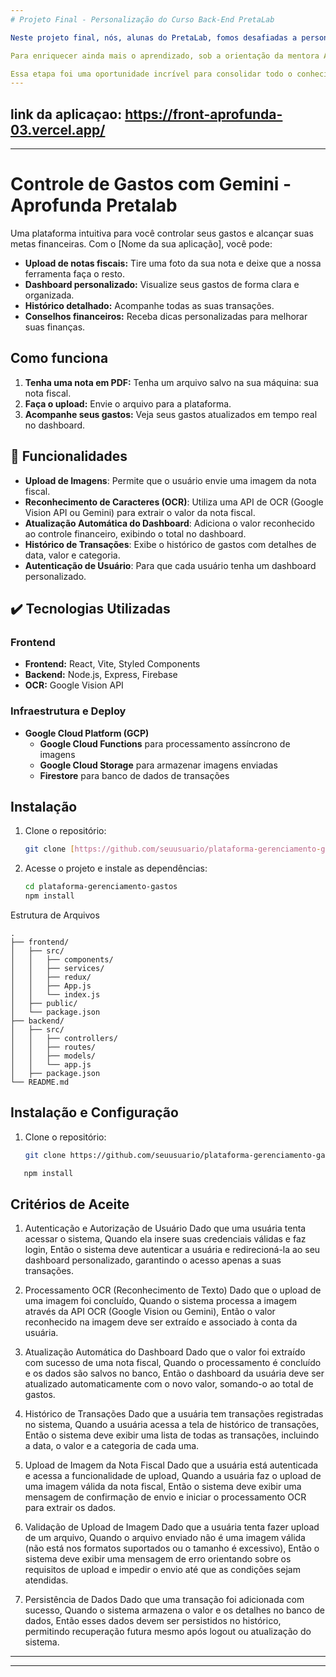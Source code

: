 ```yaml
---
# Projeto Final - Personalização do Curso Back-End PretaLab

Neste projeto final, nós, alunas do PretaLab, fomos desafiadas a personalizar o projeto de conclusão do curso de Back-End. A minha personalização incluiu a implementação das funcionalidades de arquivar e desarquivar despesas. Além disso, aceitei o desafio de adicionar mais uma funcionalidade: a exclusão de despesas.

Para enriquecer ainda mais o aprendizado, sob a orientação da mentora Amanda Silva, também montamos o front-end do projeto. Isso nos permitiu expandir nosso conhecimento além do desenvolvimento back-end, aprendendo conceitos básicos de CSS e React. Dessa forma, não apenas desenvolvemos um back-end robusto e funcional, mas também criamos uma interface visual para interagir com as funcionalidades da aplicação.

Essa etapa foi uma oportunidade incrível para consolidar todo o conhecimento adquirido ao longo dos cinco meses de formação, aplicando os conceitos de forma prática e integrando tecnologias de front-end e back-end para criar uma solução completa e personalizada.
---
```

link da aplicaçao: https://front-aprofunda-03.vercel.app/
---
---

# Controle de Gastos com Gemini - Aprofunda Pretalab

Uma plataforma intuitiva para você controlar seus gastos e alcançar suas metas financeiras. Com o [Nome da sua aplicação], você pode:

- **Upload de notas fiscais:** Tire uma foto da sua nota e deixe que a nossa ferramenta faça o resto.
- **Dashboard personalizado:** Visualize seus gastos de forma clara e organizada.
- **Histórico detalhado:** Acompanhe todas as suas transações.
- **Conselhos financeiros:** Receba dicas personalizadas para melhorar suas finanças.

## Como funciona

1. **Tenha uma nota em PDF:** Tenha um arquivo salvo na sua máquina: sua nota fiscal.
2. **Faça o upload:** Envie o arquivo para a plataforma.
3. **Acompanhe seus gastos:** Veja seus gastos atualizados em tempo real no dashboard.

## 🔨 Funcionalidades

- **Upload de Imagens**: Permite que o usuário envie uma imagem da nota fiscal.
- **Reconhecimento de Caracteres (OCR)**: Utiliza uma API de OCR (Google Vision API ou Gemini) para extrair o valor da nota fiscal.
- **Atualização Automática do Dashboard**: Adiciona o valor reconhecido ao controle financeiro, exibindo o total no dashboard.
- **Histórico de Transações**: Exibe o histórico de gastos com detalhes de data, valor e categoria.
- **Autenticação de Usuário**: Para que cada usuário tenha um dashboard personalizado.

## ✔️ Tecnologias Utilizadas

### Frontend

- **Frontend:** React, Vite, Styled Components
- **Backend:** Node.js, Express, Firebase
- **OCR:** Google Vision API

### Infraestrutura e Deploy

- **Google Cloud Platform (GCP)**
  - **Google Cloud Functions** para processamento assíncrono de imagens
  - **Google Cloud Storage** para armazenar imagens enviadas
  - **Firestore** para banco de dados de transações

##

## Instalação

1. Clone o repositório:

   ```bash
   git clone [https://github.com/seuusuario/plataforma-gerenciamento-gastos.git](https://github.com/seuusuario/plataforma-gerenciamento-gastos.git)

   ```

2. Acesse o projeto e instale as dependências:
   ```bash
   cd plataforma-gerenciamento-gastos
   npm install
   ```

Estrutura de Arquivos

```
.
├── frontend/
│   ├── src/
│   │   ├── components/
│   │   ├── services/
│   │   ├── redux/
│   │   ├── App.js
│   │   └── index.js
│   ├── public/
│   └── package.json
├── backend/
│   ├── src/
│   │   ├── controllers/
│   │   ├── routes/
│   │   ├── models/
│   │   └── app.js
│   ├── package.json
└── README.md
```

## Instalação e Configuração

1. Clone o repositório:

   ```bash
   git clone https://github.com/seuusuario/plataforma-gerenciamento-gastos.git
   ```

```sh
   npm install
```

## Critérios de Aceite

1. Autenticação e Autorização de Usuário
   Dado que uma usuária tenta acessar o sistema,
   Quando ela insere suas credenciais válidas e faz login,
   Então o sistema deve autenticar a usuária e redirecioná-la ao seu dashboard personalizado, garantindo o acesso apenas a suas transações.

2. Processamento OCR (Reconhecimento de Texto)
   Dado que o upload de uma imagem foi concluído,
   Quando o sistema processa a imagem através da API OCR (Google Vision ou Gemini),
   Então o valor reconhecido na imagem deve ser extraído e associado à conta da usuária.

3. Atualização Automática do Dashboard
   Dado que o valor foi extraído com sucesso de uma nota fiscal,
   Quando o processamento é concluído e os dados são salvos no banco,
   Então o dashboard da usuária deve ser atualizado automaticamente com o novo valor, somando-o ao total de gastos.

4. Histórico de Transações
   Dado que a usuária tem transações registradas no sistema,
   Quando a usuária acessa a tela de histórico de transações,
   Então o sistema deve exibir uma lista de todas as transações, incluindo a data, o valor e a categoria de cada uma.

5. Upload de Imagem da Nota Fiscal
   Dado que a usuária está autenticada e acessa a funcionalidade de upload,
   Quando a usuária faz o upload de uma imagem válida da nota fiscal,
   Então o sistema deve exibir uma mensagem de confirmação de envio e iniciar o processamento OCR para extrair os dados.

6. Validação de Upload de Imagem
   Dado que a usuária tenta fazer upload de um arquivo,
   Quando o arquivo enviado não é uma imagem válida (não está nos formatos suportados ou o tamanho é excessivo),
   Então o sistema deve exibir uma mensagem de erro orientando sobre os requisitos de upload e impedir o envio até que as condições sejam atendidas.

7. Persistência de Dados
   Dado que uma transação foi adicionada com sucesso,
   Quando o sistema armazena o valor e os detalhes no banco de dados,
   Então esses dados devem ser persistidos no histórico, permitindo recuperação futura mesmo após logout ou atualização do sistema.

---
---
